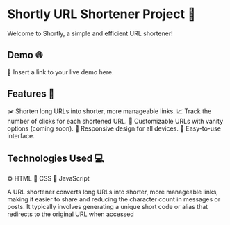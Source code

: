 ﻿# Shortly URL Shortener Project 🚀

Welcome to Shortly, a simple and efficient URL shortener!

## Demo 🌐

🚧 Insert a link to your live demo here.

## Features 🌟

✂️ Shorten long URLs into shorter, more manageable links.
📈 Track the number of clicks for each shortened URL.
🔗 Customizable URLs with vanity options (coming soon).
📱 Responsive design for all devices.
🧰 Easy-to-use interface.

## Technologies Used 💻

⚙️ HTML
🎨 CSS
🚀 JavaScript



A URL shortener converts long URLs into shorter, more manageable links, making it easier to share and reducing the character count in messages or posts. It typically involves generating a unique short code or alias that redirects to the original URL when accessed
